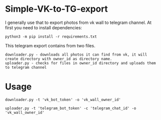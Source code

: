 Simple-VK-to-TG-export
=====

I generally use that to export photos from vk wall to telegram channel.
At first you need to install dependencies:
```
python3 -m pip install -r requirements.txt
```

This telegram export contains from two files.
```
downloader.py - downloads all photos it can find from vk, it will create directory with owner_id as directory name.
uploader.py - checks for files in owner_id directory and uploads them to telegram channel
```

Usage
====
```
downloader.py -t 'vk_bot_token' -o 'vk_wall_owner_id'

uploader.py -t 'telegram_bot_token' -c 'telegram_chat_id' -o 'vk_wall_owner_id'
```